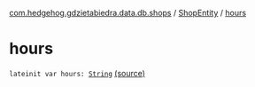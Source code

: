 [com.hedgehog.gdzietabiedra.data.db.shops](../index.md) / [ShopEntity](index.md) / [hours](./hours.md)

# hours

`lateinit var hours: `[`String`](https://kotlinlang.org/api/latest/jvm/stdlib/kotlin/-string/index.html) [(source)](https://github.com/asvid/GdzieTaBiedra/tree/master/app/src/main/java/com/hedgehog/gdzietabiedra/data/repository/shops/ShopEntity.kt#L27)
